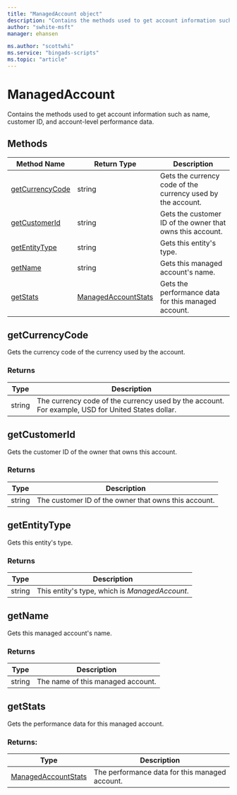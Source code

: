 ```yaml
---
title: "ManagedAccount object"
description: "Contains the methods used to get account information such as name, customer ID, and account-level performance data."
author: "swhite-msft"
manager: ehansen

ms.author: "scottwhi"
ms.service: "bingads-scripts"
ms.topic: "article"
---
```


# ManagedAccount

Contains the methods used to get account information such as name, customer ID, and account-level performance data.


## Methods
|Method Name|Return Type|Description|
|-|-|-
[getCurrencyCode](#getcurrencycode)|string|Gets the currency code of the currency used by the account.
[getCustomerId](#getcustomerid)|string|Gets the customer ID of the owner that owns this account.
[getEntityType](#getentitytype)|string|Gets this entity's type.
[getName](#getname)|string|Gets this managed account's name.
[getStats](#getstats)|[ManagedAccountStats](ManagedAccountStats.md)|Gets the performance data for this managed account.


## <a name="getcurrencycode"></a>getCurrencyCode
Gets the currency code of the currency used by the account.

### Returns
|Type|Description|
|-|-
string|The currency code of the currency used by the account. For example, USD for United States dollar.


## <a name="getcustomerid"></a>getCustomerId
Gets the customer ID of the owner that owns this account.

### Returns
|Type|Description|
|-|-
string|The customer ID of the owner that owns this account.


## <a name="getentitytype"></a>getEntityType
Gets this entity's type.

### Returns
|Type|Description|
|-|-
string|This entity's type, which is *ManagedAccount*.


## <a name="getname"></a>getName
Gets this managed account's name.

### Returns
|Type|Description|
|-|-
string|The name of this managed account.


## <a name="getstats"></a>getStats
Gets the performance data for this managed account. 

### Returns:
|Type|Description|
|-|-
[ManagedAccountStats](ManagedAccountStats.md)|The performance data for this managed account.


